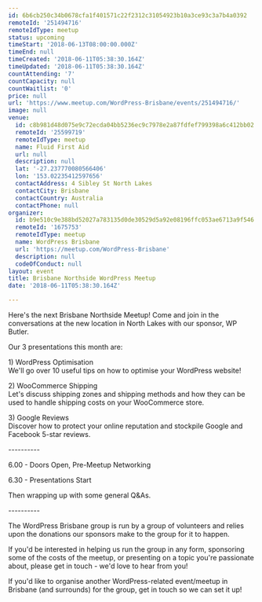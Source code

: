 ```yaml
---
id: 6b6cb250c34b0678cfa1f401571c22f2312c31054923b10a3ce93c3a7b4a0392
remoteId: '251494716'
remoteIdType: meetup
status: upcoming
timeStart: '2018-06-13T08:00:00.000Z'
timeEnd: null
timeCreated: '2018-06-11T05:38:30.164Z'
timeUpdated: '2018-06-11T05:38:30.164Z'
countAttending: '7'
countCapacity: null
countWaitlist: '0'
price: null
url: 'https://www.meetup.com/WordPress-Brisbane/events/251494716/'
image: null
venue:
  id: c8b981d48d075e9c72ecda04bb5236ec9c7978e2a87fdfef799398a6c412bb02
  remoteId: '25599719'
  remoteIdType: meetup
  name: Fluid First Aid
  url: null
  description: null
  lat: '-27.237770080566406'
  lon: '153.02235412597656'
  contactAddress: 4 Sibley St North Lakes
  contactCity: Brisbane
  contactCountry: Australia
  contactPhone: null
organizer:
  id: b9e510c9e388bd52027a783135d0de30529d5a92e08196ffc053ae6713a9f546
  remoteId: '1675753'
  remoteIdType: meetup
  name: WordPress Brisbane
  url: 'https://meetup.com/WordPress-Brisbane'
  description: null
  codeOfConduct: null
layout: event
title: Brisbane Northside WordPress Meetup
date: '2018-06-11T05:38:30.164Z'

---
```

<p>Here's the next Brisbane Northside Meetup! Come and join in the conversations at the new location in North Lakes with our sponsor, WP Butler.</p> <p>Our 3 presentations this month are:</p> <p>1) WordPress Optimisation<br/>We'll go over 10 useful tips on how to optimise your WordPress website!</p> <p>2) WooCommerce Shipping<br/>Let's discuss shipping zones and shipping methods and how they can be used to handle shipping costs on your WooCommerce store.</p> <p>3) Google Reviews<br/>Discover how to protect your online reputation and stockpile Google and Facebook 5-star reviews.</p> <p>----------</p> <p>6.00 - Doors Open, Pre-Meetup Networking</p> <p>6.30 - Presentations Start</p> <p>Then wrapping up with some general Q&amp;As.</p> <p>----------</p> <p>The WordPress Brisbane group is run by a group of volunteers and relies upon the donations our sponsors make to the group for it to happen.</p> <p>If you'd be interested in helping us run the group in any form, sponsoring some of the costs of the meetup, or presenting on a topic you're passionate about, please get in touch - we'd love to hear from you!</p> <p>If you'd like to organise another WordPress-related event/meetup in Brisbane (and surrounds) for the group, get in touch so we can set it up!</p>
